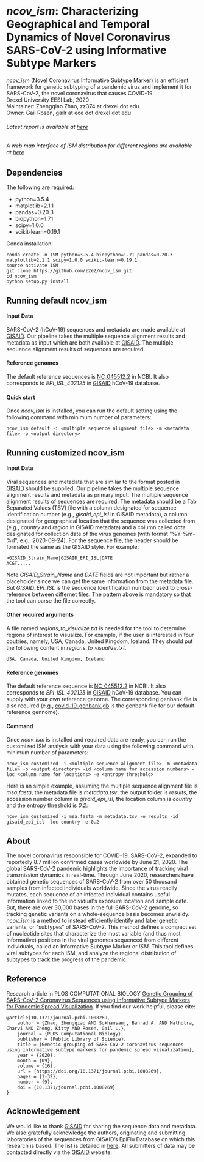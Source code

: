 # *ncov_ism*: Characterizing Geographical and Temporal Dynamics of Novel Coronavirus SARS-CoV-2 using Informative Subtype Markers

*ncov_ism* (Novel Coronavirus Informative Subtype Marker) is an efficient framework for genetic subtyping of a pandemic virus and implement it for SARS-CoV-2, the novel coronavirus that causes COVID-19.        
Drexel University EESI Lab, 2020        
Maintainer: Zhengqiao Zhao, zz374 at drexel dot edu        
Owner: Gail Rosen, gailr at ece dot drexel dot edu        
###### Latest report is available at [here](ISM_report.md)
###### A web map interface of ISM distribution for different regions are available at [here](https://covid19-ism.coe.drexel.edu/)

## Dependencies
The following are required:    
- python=3.5.4
- matplotlib=2.1.1
- pandas=0.20.3
- biopython=1.71
- scipy=1.0.0
- scikit-learn=0.19.1

Conda installation:
```
conda create -n ISM python=3.5.4 biopython=1.71 pandas=0.20.3 matplotlib=2.1.1 scipy=1.0.0 scikit-learn=0.19.1
source activate ISM
git clone https://github.com/z2e2/ncov_ism.git
cd ncov_ism
python setup.py install
```
## Running default ncov_ism
#### Input Data
SARS-CoV-2 (hCoV-19) sequences and metadata are made available at [GISAID](www.gisaid.org). Our pipeline takes the multiple sequence alignment results and metadata as input which are both available at [GISAID](www.gisaid.org). The multiple sequence alignment results of sequences are required. 
#### Reference genomes
The default reference sequences is [NC_045512.2](https://www.ncbi.nlm.nih.gov/nuccore/NC_045512.2/) in NCBI. It also corresponds to *EPI_ISL_402125* in [GISAID](www.gisaid.org) hCoV-19 database.
#### Quick start
Once *ncov_ism* is installed, you can run the default setting using the following command with minimum number of parameters:
```
ncov_ism default -i <multiple sequence alignment file> -m <metadata file> -o <output directory>
```
## Running customized ncov_ism
#### Input Data
Viral sequences and metadata that are similar to the format posted in [GISAID](www.gisaid.org) should be supplied. Our pipeline takes the multiple sequence alignment results and metadata as primary input. The multiple sequence alignment results of sequences are required. The metadata should be a Tab Separated Values (TSV) file with a column designated for sequence identification number (e.g., *gisaid_epi_isl* in GISAID metadata), a column designated for geographical location that the sequence was collected from (e.g., *country* and *region* in GISAID metadata) and a column called *date* designated for collection date of the virus genomes (with format "%Y-%m-%d", e.g., 2020-09-24). For the sequence file, the header should be formated the same as the GISAID style. For example:
```
>GISAID_Strain_Name|GISAID_EPI_ISL|DATE
ACGT.....
```
Note *GISAID_Strain_Name* and *DATE* fields are not important but rather a placeholder since we can get the same information from the metadata file. But *GISAID_EPI_ISL* is the sequence Identification numbedr used to cross-reference between differnet files. The pattern above is mandatory so that the tool can parse the file correctly.
#### Other required arguments
A file named *regions_to_visualize.txt* is needed for the tool to determine regions of interest to visualize. For example, if the user is interested in four coutries, namely, USA, Canada, United Kingdom, Iceland. They should put the following content in *regions_to_visualize.txt*. 
```
USA, Canada, United Kingdom, Iceland
```
#### Reference genomes
The default reference sequence is [NC_045512.2](https://www.ncbi.nlm.nih.gov/nuccore/NC_045512.2/) in NCBI. It also corresponds to *EPI_ISL_402125* in [GISAID](www.gisaid.org) hCoV-19 database. You can supply with your own reference genome. The corresponding genbank file is also required (e.g., [covid-19-genbank.gb](data/covid-19-genbank.gb) is the genbank file for our default reference gennome).
#### Command
Once *ncov_ism* is installed and required data are ready, you can run the customized ISM analysis with your data using the following command with minimum number of parameters:
```
ncov_ism customized -i <multiple sequence alignment file> -m <metadata file> -o <output directory> -id <column name for accession numbers> -loc <column name for locations> -e <entropy threshold>
```
Here is an simple example, assuming the multiple sequence alignment file is *msa.fasta*, the metadata file is *metadata.tsv*, the output folder is *results*, the accession number column is *gisaid_epi_isl*, the location column is *country* and the entropy threshold is *0.2*:
```
ncov_ism customized -i msa.fasta -m metadata.tsv -o results -id gisaid_epi_isl -loc country -e 0.2
```
## About
The novel coronavirus responsible for COVID-19, SARS-CoV-2, expanded to reportedly 8.7 million confirmed cases worldwide by June 21, 2020. The global SARS-CoV-2 pandemic highlights the importance of tracking viral transmission dynamics in real-time. Through June 2020, researchers have obtained genetic sequences of SARS-CoV-2 from over 50 thousand samples from infected individuals worldwide. Since the virus readily mutates, each sequence of an infected individual contains useful information linked to the individual's exposure location and sample date. But, there are over 30,000 bases in the full SARS-CoV-2 genome, so tracking genetic variants on a whole-sequence basis becomes unwieldy. *ncov_ism* is a method to instead efficiently identify and label genetic variants, or "subtypes" of SARS-CoV-2. This method defines a compact set of nucleotide sites that characterize the most variable (and thus most informative) positions in the viral genomes sequenced from different individuals, called an Informative Subtype Marker or *ISM*. This tool defines viral subtypes for each ISM, and analyze the regional distribution of subtypes to track the progress of the pandemic.

## Reference
Research article in PLOS COMPUTATIONAL BIOLOGY [Genetic Grouping of SARS-CoV-2 Coronavirus Sequences using Informative Subtype Markers for Pandemic Spread Visualization](https://journals.plos.org/ploscompbiol/article?id=10.1371/journal.pcbi.1008269).
If you find our work helpful, please cite:
```
@article{10.1371/journal.pcbi.1008269,
    author = {Zhao, Zhengqiao AND Sokhansanj, Bahrad A. AND Malhotra, Charvi AND Zheng, Kitty AND Rosen, Gail L.},
    journal = {PLOS Computational Biology},
    publisher = {Public Library of Science},
    title = {Genetic grouping of SARS-CoV-2 coronavirus sequences using informative subtype markers for pandemic spread visualization},
    year = {2020},
    month = {09},
    volume = {16},
    url = {https://doi.org/10.1371/journal.pcbi.1008269},
    pages = {1-32},
    number = {9},
    doi = {10.1371/journal.pcbi.1008269}
}
```
## Acknowledgement
We would like to thank [GISAID](www.gisaid.org) for sharing the sequence data and metadata. We also gratefully acknowledge the authors, originating and submitting laboratories of the sequences from GISAID’s EpiFlu Database on which this research is based. The list is detailed in [here](results/acknowledgement_table.txt). All submitters of data may be contacted directly via the [GISAID](www.gisaid.org) website.
